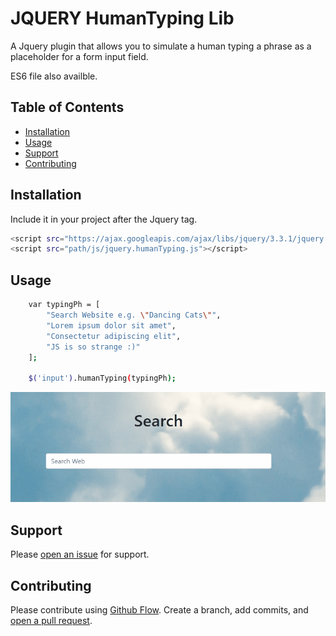 # JQUERY HumanTyping Lib

A Jquery plugin that allows you to simulate a human typing a phrase as a placeholder for a form input field.

ES6 file also availble.

## Table of Contents

- [Installation](#installation)
- [Usage](#usage)
- [Support](#support)
- [Contributing](#contributing)

## Installation

Include it in your project after the Jquery <link> tag.

```sh
<script src="https://ajax.googleapis.com/ajax/libs/jquery/3.3.1/jquery.min.js"></script>
<script src="path/js/jquery.humanTyping.js"></script>
```

## Usage

```sh
    var typingPh = [
        "Search Website e.g. \"Dancing Cats\"",
        "Lorem ipsum dolor sit amet",
        "Consectetur adipiscing elit",
        "JS is so strange :)"
    ]; 

    $('input').humanTyping(typingPh);
```
![Preview](screen.gif)

## Support

Please [open an issue](https://github.com/fraction/readme-boilerplate/issues/new) for support.

## Contributing

Please contribute using [Github Flow](https://guides.github.com/introduction/flow/). Create a branch, add commits, and [open a pull request](https://github.com/fraction/readme-boilerplate/compare/).
